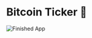 
# Bitcoin Ticker 🤑


![Finished App](https://github.com/londonappbrewery/Images/blob/master/bitcoin-flutter-demo.gif)


